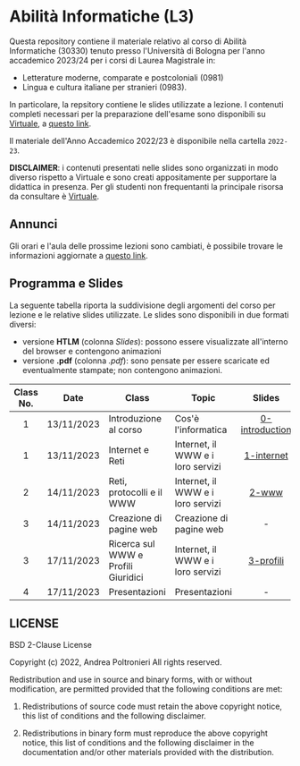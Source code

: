 # Abilità Informatiche (L3)

Questa repository contiene il materiale relativo al corso di Abilità Informatiche (30330) tenuto presso l'Università di Bologna per l'anno accademico 2023/24 per i corsi di Laurea Magistrale in:

- Letterature moderne, comparate e postcoloniali (0981)
- Lingua e cultura italiane per stranieri (0983).

In particolare, la repsitory contiene le slides utilizzate a lezione. I contenuti completi necessari per la preparazione dell'esame sono disponibili su [Virtuale](https://virtuale.unibo.it), a [questo link](https://virtuale.unibo.it/course/view.php?id=53122).

Il materiale dell'Anno Accademico 2022/23 è disponibile nella cartella `2022-23`.

**DISCLAIMER**: i contenuti presentati nelle slides sono organizzati in modo diverso rispetto a Virtuale e sono creati appositamente per supportare la didattica in presenza. Per gli studenti non frequentanti la principale risorsa da consultare è [Virtuale](https://virtuale.unibo.it/course/view.php?id=38872).

## Annunci

Gli orari e l'aula delle prossime lezioni sono cambiati, è possibile trovare le informazioni aggiornate a [questo link](https://www.unibo.it/it/didattica/insegnamenti/insegnamento/2022/327509/orariolezioni).

## Programma e Slides

La seguente tabella riporta la suddivisione degli argomenti del corso per lezione e le relative slides utilizzate.
Le slides sono disponibili in due formati diversi:

- versione **HTLM** (colonna _Slides_): possono essere visualizzate all'interno del browser e contengono animazioni
- versione **.pdf** (colonna _.pdf_): sono pensate per essere scaricate ed eventualmente stampate; non contengono animazioni.

| **Class No.** |  **Date**  | **Class**                           | **Topic**                         |                                   **Slides**                                    |                    **.pdf**                    |
| :-----------: | :--------: | ----------------------------------- | --------------------------------- | :-----------------------------------------------------------------------------: | :--------------------------------------------: |
|       1       | 13/11/2023 | Introduzione al corso               | Cos'è l'informatica               | [0-introduction ](https://slides.com/andreapoltronieri/introduction/fullscreen) |  -  |
|       1       | 13/11/2023 | Internet e Reti                     | Internet, il WWW e i loro servizi |     [1-internet ](https://slides.com/andreapoltronieri/internet/fullscreen)     |      -      |
|       2       | 14/11/2023 | Reti, protocolli e il WWW           | Internet, il WWW e i loro servizi |          [2-www](https://slides.com/andreapoltronieri/www/fullscreen)           |           -           |
|       3       | 14/11/2023 | Creazione di pagine web             | Creazione di pagine web           |                                        -                                        |          -          |
|       3       | 17/11/2023 | Ricerca sul WWW e Profili Giuridici | Internet, il WWW e i loro servizi |            [3-profili](https://slides.com/andreapoltronieri/profili)            |       -       |
|       4       | 17/11/2023 | Presentazioni                       | Presentazioni                     |                                        -                                        | - |

## LICENSE

BSD 2-Clause License

Copyright (c) 2022, Andrea Poltronieri
All rights reserved.

Redistribution and use in source and binary forms, with or without
modification, are permitted provided that the following conditions are met:

1. Redistributions of source code must retain the above copyright notice, this
   list of conditions and the following disclaimer.

2. Redistributions in binary form must reproduce the above copyright notice,
   this list of conditions and the following disclaimer in the documentation
   and/or other materials provided with the distribution.
